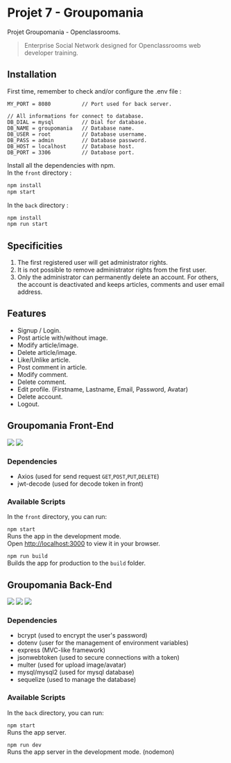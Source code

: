 # Projet 7 - Groupomania
Projet Groupomania - Openclassrooms.
> Enterprise Social Network designed for Openclassrooms web developer training.
## Installation
First time, remember to check and/or configure the .env file :
```
MY_PORT = 8080          // Port used for back server.

// All informations for connect to database.
DB_DIAL = mysql         // Dial for database.
DB_NAME = groupomania   // Database name.
DB_USER = root          // Database username.
DB_PASS = admin         // Database password.
DB_HOST = localhost     // Database host.
DB_PORT = 3306          // Database port.
```

Install all the dependencies with npm.\
In the `front` directory :
```bash
npm install
npm start
```
In the `back` directory :
```bash
npm install
npm run start
```

## Specificities
1. The first registered user will get administrator rights.
2. It is not possible to remove administrator rights from the first user.
3. Only the administrator can permanently delete an account. For others, the account is deactivated and keeps articles, comments and user email address.

## Features
* Signup / Login.
* Post article with/without image.
* Modify article/image.
* Delete article/image.
* Like/Unlike article.
* Post comment in article.
* Modify comment.
* Delete comment.
* Edit profile. (Firstname, Lastname, Email, Password, Avatar)
* Delete account.
* Logout.

## Groupomania Front-End
![](https://img.shields.io/badge/Javascript-build-blue?style=plastic&logo=javascript&logoColor=white)
![](https://img.shields.io/badge/React-build-blue?style=plastic&logo=react&logoColor=white)
### Dependencies
* Axios         (used for send request `GET`,`POST`,`PUT`,`DELETE`)
* jwt-decode    (used for decode token in front)
### Available Scripts
In the `front` directory, you can run:

`npm start`\
Runs the app in the development mode.\
Open [http://localhost:3000](http://localhost:3000) to view it in your browser.

`npm run build`\
Builds the app for production to the `build` folder.

## Groupomania Back-End
![](https://img.shields.io/badge/Javascript-build-blue?style=plastic&logo=javascript&logoColor=white)
![](https://img.shields.io/badge/NodeJs-build-blue?style=plastic&logo=node&logoColor=white)
![](https://img.shields.io/badge/Express-build-blue?style=plastic&logo=express&logoColor=white)
### Dependencies
* bcrypt        (used to encrypt the user's password)
* dotenv        (user for the management of environment variables)
* express       (MVC-like framework)
* jsonwebtoken  (used to secure connections with a token)
* multer        (used for upload image/avatar)
* mysql/mysql2  (used for mysql database)
* sequelize     (used to manage the database)
### Available Scripts
In the `back` directory, you can run:

`npm start`\
Runs the app server.

`npm run dev`\
Runs the app server in the development mode. (nodemon)